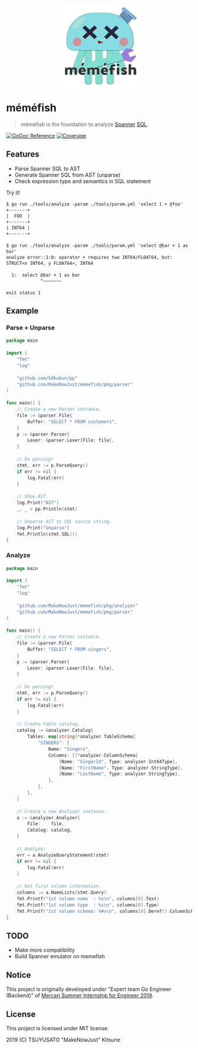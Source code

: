 <p align="center">
	<img src="docs/memefish.png" width="220px">
</p>

# méméfish

> méméfish is the foundation to analyze [Spanner][] [SQL][Spanner SQL].

[Spanner]: https://cloud.google.com/spanner/
[Spanner SQL]: https://cloud.google.com/spanner/docs/query-syntax

[![GoDoc Reference][godoc-badge]](https://godoc.org/github.com/MakeNowJust/memefish/pkg)
[![Coverage][codecov-badge]](https://codecov.io/gh/MakeNowJust/memefish/branch/master)

## Features

- Parse Spanner SQL to AST
- Generate Spanner SQL from AST (unparse)
- Check expression type and semantics in SQL statement

Try it!

```console
$ go run ./tools/analyze -param ./tools/param.yml 'select 1 + @foo'
+-------+
|  FOO  |
+-------+
| INT64 |
+-------+

$ go run ./tools/analyze -param ./tools/param.yml 'select @bar + 1 as bar'
analyze error::1:8: operator + requires two INT64/FLOAT64, but: STRUCT<x INT64, y FLOAT64>, INT64

  1:  select @bar + 1 as bar
             ^~~~~~~~

exit status 1
```

## Example

### Parse + Unparse

```go
package main

import (
	"fmt"
	"log"

	"github.com/k0kubun/pp"
	"github.com/MakeNowJust/memefish/pkg/parser"
)

func main() {
	// Create a new Parser instance.
	file := &parser.File{
		Buffer: "SELECT * FROM customers",
	}
	p := &parser.Parser{
		Lexer: &parser.Lexer{File: file},
	}

	// Do parsing!
	stmt, err := p.ParseQuery()
	if err != nil {
		log.Fatal(err)
	}

	// Show AST.
	log.Print("AST")
	_, _ = pp.Println(stmt)

	// Unparse AST to SQL source string.
	log.Print("Unparse")
	fmt.Println(stmt.SQL())
}
```

### Analyze

```go
package main

import (
	"fmt"
	"log"

	"github.com/MakeNowJust/memefish/pkg/analyzer"
	"github.com/MakeNowJust/memefish/pkg/parser"
)

func main() {
	// Create a new Parser instance.
	file := &parser.File{
		Buffer: "SELECT * FROM singers",
	}
	p := &parser.Parser{
		Lexer: &parser.Lexer{File: file},
	}

	// Do parsing!
	stmt, err := p.ParseQuery()
	if err != nil {
		log.Fatal(err)
	}

	// Create table catalog.
	catalog := &analyzer.Catalog{
		Tables: map[string]*analyzer.TableSchema{
			"SINGERS": {
				Name: "Singers",
				Columns: []*analyzer.ColumnSchema{
					{Name: "SingerId", Type: analyzer.Int64Type},
					{Name: "FirstName", Type: analyzer.StringType},
					{Name: "LastName", Type: analyzer.StringType},
				},
			},
		},
	}

	// Create a new Analyzer instance.
	a := &analyzer.Analyzer{
		File:    file,
		Catalog: catalog,
	}

	// Analyze!
	err = a.AnalyzeQueryStatement(stmt)
	if err != nil {
		log.Fatal(err)
	}

	// Get first column information.
	columns := a.NameLists[stmt.Query]
	fmt.Printf("1st column name  : %s\n", columns[0].Text)
	fmt.Printf("1st column type  : %s\n", columns[0].Type)
	fmt.Printf("1st column schema: %#v\n", columns[0].Deref().ColumnSchema) // == catalog.Tables["SINGERS"].Columns[0]
}
```

## TODO

- Make more compatibility
- Build Spanner emulator on memefish

## Notice

This project is originally developed under "Expert team Go Engineer (Backend)" of [Mercari Summer Internship for Engineer 2019](https://mercan.mercari.com/articles/13497/).

## License

This project is licensed under MIT license.

2019 (C) TSUYUSATO "MakeNowJust" Kitsune

[godoc-badge]: https://img.shields.io/badge/godoc-reference-black.svg?style=for-the-badge&colorA=%235272B4&logo=go&logoColor=white
[codecov-badge]: https://img.shields.io/codecov/c/github/MakeNowJust/memefish/master.svg?style=for-the-badge&colorA=FF005E&logo=codecov&logoColor=white
